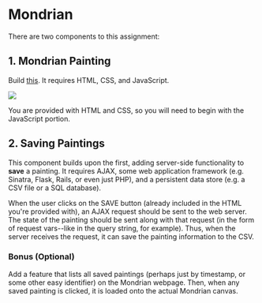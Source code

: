 # Mondrian

There are two components to this assignment:

## 1. Mondrian Painting

Build [this](https://jenniferdewalt.com/mondrian.html). It requires HTML, CSS, and JavaScript.

![](https://cl.ly/j7wM/Screen%20Shot%202017-02-13%20at%206.36.28%20AM.png)

You are provided with HTML and CSS, so you will need to begin with the JavaScript portion.

## 2. Saving Paintings

This component builds upon the first, adding server-side functionality to **save** a painting. It requires AJAX, some web application framework (e.g. Sinatra, Flask, Rails, or even just PHP), and a persistent data store (e.g. a CSV file or a SQL database).

When the user clicks on the SAVE button (already included in the HTML you're provided with), an AJAX request should be sent to the web server. The state of the painting should be sent along with that request (in the form of request vars--like in the query string, for example). Thus, when the server receives the request, it can save the painting information to the CSV.

### Bonus (Optional)

Add a feature that lists all saved paintings (perhaps just by timestamp, or some other easy identifier) on the Mondrian webpage. Then, when any saved painting is clicked, it is loaded onto the actual Mondrian canvas.